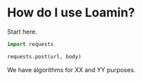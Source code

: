 # How do I use Loamin?

Start here.

```py
import requests

requests.post(url, body)
```

We have algorithms for XX and YY purposes.
